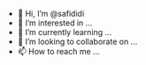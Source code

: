 - 👋 Hi, I’m @safididi
- 👀 I’m interested in ...
- 🌱 I’m currently learning ...
- 💞️ I’m looking to collaborate on ...
- 📫 How to reach me ...

<!---
safididi/safididi is a ✨ special ✨ repository because its `README.md` (this file) appears on your GitHub profile.
You can click the Preview link to take a look at your changes.
--->
